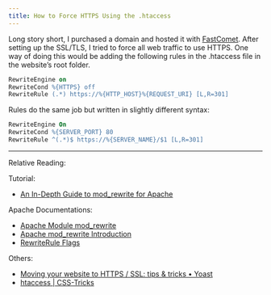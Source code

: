 ```yaml
---
title: How to Force HTTPS Using the .htaccess
---
```


Long story short, I purchased a domain and hosted it with [FastComet](https://www.fastcomet.com/). After setting up the SSL/TLS, I tried to force all web traffic to use HTTPS. One way of doing this would be adding the following rules in the .htaccess file in the website’s root folder.

``` apache
RewriteEngine on
RewriteCond %{HTTPS} off
RewriteRule (.*) https://%{HTTP_HOST}%{REQUEST_URI} [L,R=301]
```

Rules do the same job but written in slightly different syntax:

``` apache
RewriteEngine On 
RewriteCond %{SERVER_PORT} 80 
RewriteRule ^(.*)$ https://%{SERVER_NAME}/$1 [L,R=301]
```

---

Relative Reading:

Tutorial:
- [An In-Depth Guide to mod_rewrite for Apache](https://code.tutsplus.com/tutorials/an-in-depth-guide-to-mod_rewrite-for-apache--net-6708)

Apache Documentations:
- [Apache Module mod_rewrite](https://httpd.apache.org/docs/current/mod/mod_rewrite.html)
- [Apache mod_rewrite Introduction](https://httpd.apache.org/docs/current/rewrite/intro.html)
- [RewriteRule Flags](https://httpd.apache.org/docs/current/rewrite/flags.html)

Others:
- [Moving your website to HTTPS / SSL: tips & tricks • Yoast](https://yoast.com/moving-your-website-to-https-ssl-tips-tricks/)
- [htaccess | CSS-Tricks](https://css-tricks.com/snippets/htaccess/)